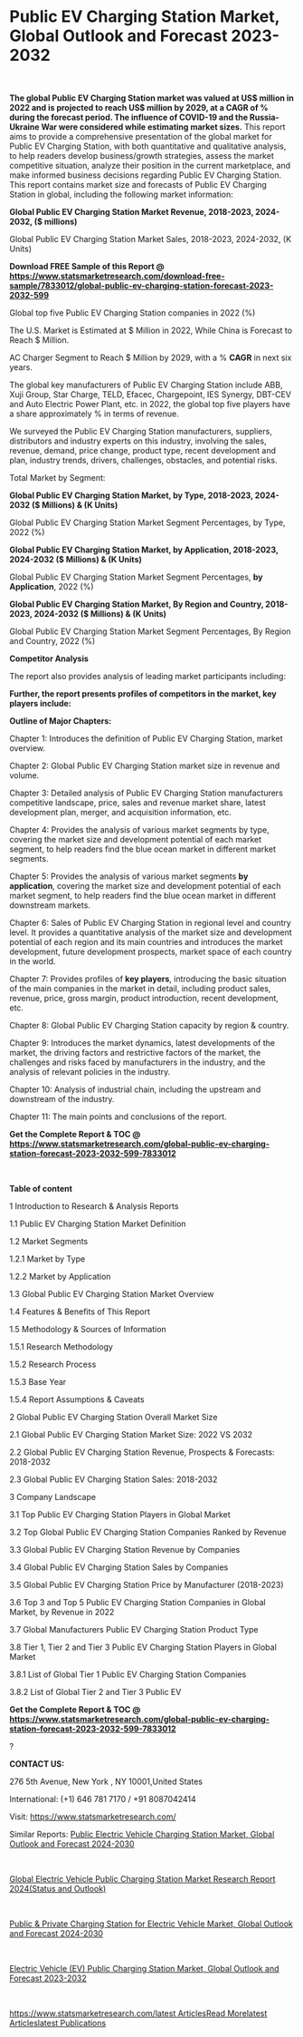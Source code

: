 <h1>Public EV Charging Station Market, Global Outlook and Forecast 2023-2032</h1><br/><p><strong>The global Public EV Charging Station market was valued at US$ million in 2022 and is projected to reach US$ million by 2029, at a <strong>CAGR</strong> of % during the forecast period. The influence of COVID-19 and the Russia-Ukraine War were considered while estimating market sizes.</strong> This report aims to provide a comprehensive presentation of the global market for Public EV Charging Station, with both quantitative and qualitative analysis, to help readers develop business/growth strategies, assess the market competitive situation, analyze their position in the current marketplace, and make informed business decisions regarding Public EV Charging Station. This report contains market size and forecasts of Public EV Charging Station in global, including the following market information:</p>
 
 
 
 <p><strong>Global Public EV Charging Station Market Revenue, 2018-2023, 2024-2032, ($ millions)</strong></p>
 
 
 
 <p>Global Public EV Charging Station Market Sales, 2018-2023, 2024-2032, (K Units)</p>
 
 
 
 <p><strong>Download FREE Sample of this Report @ <a href="https://www.statsmarketresearch.com/download-free-sample/7833012/global-public-ev-charging-station-forecast-2023-2032-599">https://www.statsmarketresearch.com/download-free-sample/7833012/global-public-ev-charging-station-forecast-2023-2032-599</a></strong></p>
 
 
 
 <p>Global top five Public EV Charging Station companies in 2022 (%)</p>
 
 
 
 <p>The U.S. Market is Estimated at $ Million in 2022, While China is Forecast to Reach $ Million.</p>
 
 
 
 <p>AC Charger Segment to Reach $ Million by 2029, with a % <strong>CAGR</strong> in next six years.</p>
 
 
 
 <p>The global key manufacturers of Public EV Charging Station include ABB, Xuji Group, Star Charge, TELD, Efacec, Chargepoint, IES Synergy, DBT-CEV and Auto Electric Power Plant, etc. in 2022, the global top five players have a share approximately % in terms of revenue.</p>
 
 
 
 <p>We surveyed the Public EV Charging Station manufacturers, suppliers, distributors and industry experts on this industry, involving the sales, revenue, demand, price change, product type, recent development and plan, industry trends, drivers, challenges, obstacles, and potential risks.</p>
 
 
 
 <p>Total Market by Segment:</p>
 
 
 
 <p><strong>Global Public EV Charging Station Market, by Type, 2018-2023, 2024-2032 ($ Millions) & (K Units)</strong></p>
 
 
 
 <p>Global Public EV Charging Station Market Segment Percentages, by Type, 2022 (%)</p>
 
 
 
 <p><strong>Global Public EV Charging Station Market, <strong>by Application</strong>, 2018-2023, 2024-2032 ($ Millions) & (K Units)</strong></p>
 
 
 
 <p>Global Public EV Charging Station Market Segment Percentages, <strong>by Application</strong>, 2022 (%)</p>
 
 
 
 <p><strong>Global Public EV Charging Station Market, By Region and Country, 2018-2023, 2024-2032 ($ Millions) & (K Units)</strong></p>
 
 
 
 <p>Global Public EV Charging Station Market Segment Percentages, By Region and Country, 2022 (%)</p>
 
 
 
 <p><strong>Competitor Analysis</strong></p>
 
 
 
 <p>The report also provides analysis of leading market participants including:</p>
 
 
 
 <p><strong>Further, the report presents profiles of competitors in the market, <strong>key players</strong> include:</strong></p>
 
 
 
 <p><strong>Outline of Major Chapters:</strong></p>
 
 
 
 <p>Chapter 1: Introduces the definition of Public EV Charging Station, market overview.</p>
 
 
 
 <p>Chapter 2: Global Public EV Charging Station market size in revenue and volume.</p>
 
 
 
 <p>Chapter 3: Detailed analysis of Public EV Charging Station manufacturers competitive landscape, price, sales and revenue market share, latest development plan, merger, and acquisition information, etc.</p>
 
 
 
 <p>Chapter 4: Provides the analysis of various market segments by type, covering the market size and development potential of each market segment, to help readers find the blue ocean market in different market segments.</p>
 
 
 
 <p>Chapter 5: Provides the analysis of various market segments <strong>by application</strong>, covering the market size and development potential of each market segment, to help readers find the blue ocean market in different downstream markets.</p>
 
 
 
 <p>Chapter 6: Sales of Public EV Charging Station in regional level and country level. It provides a quantitative analysis of the market size and development potential of each region and its main countries and introduces the market development, future development prospects, market space of each country in the world.</p>
 
 
 
 <p>Chapter 7: Provides profiles of <strong>key players</strong>, introducing the basic situation of the main companies in the market in detail, including product sales, revenue, price, gross margin, product introduction, recent development, etc.</p>
 
 
 
 <p>Chapter 8: Global Public EV Charging Station capacity by region & country.</p>
 
 
 
 <p>Chapter 9: Introduces the market dynamics, latest developments of the market, the driving factors and restrictive factors of the market, the challenges and risks faced by manufacturers in the industry, and the analysis of relevant policies in the industry.</p>
 
 
 
 <p>Chapter 10: Analysis of industrial chain, including the upstream and downstream of the industry.</p>
 
 
 
 <p>Chapter 11: The main points and conclusions of the report.</p>
 
 
 
 <div><b>Get the Complete Report & TOC @ <a href="https://www.statsmarketresearch.com/global-public-ev-charging-station-forecast-2023-2032-599-7833012">https://www.statsmarketresearch.com/global-public-ev-charging-station-forecast-2023-2032-599-7833012</a></b></div>
 
 
 
 <p><br />
 
 <b>Table of content</b></p>
 
 
 
 <p>1 Introduction to Research & Analysis Reports<br />
 
 1.1 Public EV Charging Station Market Definition<br />
 
 1.2 Market Segments<br />
 
 1.2.1 Market by Type<br />
 
 1.2.2 Market by Application<br />
 
 1.3 Global Public EV Charging Station Market Overview<br />
 
 1.4 Features & Benefits of This Report<br />
 
 1.5 Methodology & Sources of Information<br />
 
 1.5.1 Research Methodology<br />
 
 1.5.2 Research Process<br />
 
 1.5.3 Base Year<br />
 
 1.5.4 Report Assumptions & Caveats<br />
 
 2 Global Public EV Charging Station Overall Market Size<br />
 
 2.1 Global Public EV Charging Station Market Size: 2022 VS 2032<br />
 
 2.2 Global Public EV Charging Station Revenue, Prospects & Forecasts: 2018-2032<br />
 
 2.3 Global Public EV Charging Station Sales: 2018-2032<br />
 
 3 Company Landscape<br />
 
 3.1 Top Public EV Charging Station Players in Global Market<br />
 
 3.2 Top Global Public EV Charging Station Companies Ranked by Revenue<br />
 
 3.3 Global Public EV Charging Station Revenue by Companies<br />
 
 3.4 Global Public EV Charging Station Sales by Companies<br />
 
 3.5 Global Public EV Charging Station Price by Manufacturer (2018-2023)<br />
 
 3.6 Top 3 and Top 5 Public EV Charging Station Companies in Global Market, by Revenue in 2022<br />
 
 3.7 Global Manufacturers Public EV Charging Station Product Type<br />
 
 3.8 Tier 1, Tier 2 and Tier 3 Public EV Charging Station Players in Global Market<br />
 
 3.8.1 List of Global Tier 1 Public EV Charging Station Companies<br />
 
 3.8.2 List of Global Tier 2 and Tier 3 Public EV</p>
 
 
 
 <div><b>Get the Complete Report & TOC @ <a href="https://www.statsmarketresearch.com/global-public-ev-charging-station-forecast-2023-2032-599-7833012">https://www.statsmarketresearch.com/global-public-ev-charging-station-forecast-2023-2032-599-7833012</a></b></div>
 
 
 
 <p>? </p>
 
 
 
 <p><b>CONTACT US:</b><br />
 
 276 5th Avenue, New York , NY 10001,United States<br />
 
 International: (+1) 646 781 7170 / +91 8087042414<br />
 
 Visit: <a href="https://www.statsmarketresearch.com/">https://www.statsmarketresearch.com/</a><br />
 
 Similar Reports: <a href="https://www.statsmarketresearch.com/global-public-ev-charging-station-forecast-2023-2032-599-7833012">Public Electric Vehicle Charging Station Market, Global Outlook and Forecast 2024-2030</a><br />
 
 <br />
 
 <a href="https://www.statsmarketresearch.com/global-public-ev-charging-station-forecast-2023-2032-599-7833012">Global Electric Vehicle Public Charging Station Market Research Report 2024(Status and Outlook)</a><br />
 
 <br />
 
 <a href="https://www.statsmarketresearch.com/global-public-ev-charging-station-forecast-2023-2032-599-7833012">Public & Private Charging Station for Electric Vehicle Market, Global Outlook and Forecast 2024-2030</a><br />
 
 <br />
 
 <a href="https://www.statsmarketresearch.com/global-public-ev-charging-station-forecast-2023-2032-599-7833012">Electric Vehicle (EV) Public Charging Station Market, Global Outlook and Forecast 2023-2032</a><br />
 
 <br />
 
 <a href="https://gyeongbokgung.com">https://www.statsmarketresearch.com/</a><a href="https://hallyeomaritime.com">latest Articles</a><a href="https://jingwansa.com">Read More</a><a href="https://nguoiviet.jp/">latest Articles</a><a href="https://www.intelmarketresearch.com/">latest Publications</a></p>